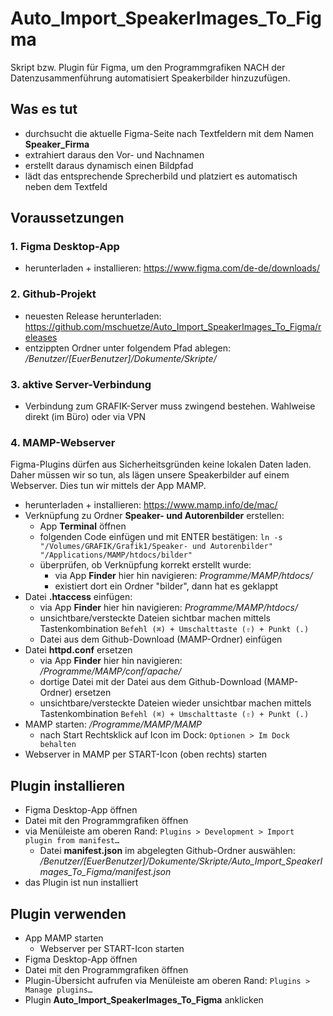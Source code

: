 # Auto_Import_SpeakerImages_To_Figma
Skript bzw. Plugin für Figma, um den Programmgrafiken NACH der Datenzusammenführung automatisiert Speakerbilder hinzuzufügen. 

## Was es tut
- durchsucht die aktuelle Figma-Seite nach Textfeldern mit dem Namen **Speaker_Firma**
- extrahiert daraus den Vor- und Nachnamen
- erstellt daraus dynamisch einen Bildpfad
- lädt das entsprechende Sprecherbild und platziert es automatisch neben dem Textfeld

## Voraussetzungen
### 1. Figma Desktop-App
- herunterladen + installieren: https://www.figma.com/de-de/downloads/
### 2. Github-Projekt
- neuesten Release herunterladen: https://github.com/mschuetze/Auto_Import_SpeakerImages_To_Figma/releases
- entzippten Ordner unter folgendem Pfad ablegen: */Benutzer/[EuerBenutzer]/Dokumente/Skripte/*
### 3. aktive Server-Verbindung
- Verbindung zum GRAFIK-Server muss zwingend bestehen. Wahlweise direkt (im Büro) oder via VPN
### 4. MAMP-Webserver
Figma-Plugins dürfen aus Sicherheitsgründen keine lokalen Daten laden. Daher müssen wir so tun, als lägen unsere Speakerbilder auf einem Webserver. Dies tun wir mittels der App MAMP.
- herunterladen + installieren: https://www.mamp.info/de/mac/
- Verknüpfung zu Ordner **Speaker- und Autorenbilder** erstellen:
  - App **Terminal** öffnen
  - folgenden Code einfügen und mit ENTER bestätigen: `ln -s "/Volumes/GRAFIK/Grafik1/Speaker- und Autorenbilder" "/Applications/MAMP/htdocs/bilder"`
  - überprüfen, ob Verknüpfung korrekt erstellt wurde:
    - via App **Finder** hier hin navigieren: *Programme/MAMP/htdocs/*
    - existiert dort ein Ordner "bilder", dann hat es geklappt
- Datei **.htaccess** einfügen:
  - via App **Finder** hier hin navigieren: *Programme/MAMP/htdocs/*
  - unsichtbare/versteckte Dateien sichtbar machen mittels Tastenkombination `Befehl (⌘) + Umschalttaste (⇧) + Punkt (.)`
  - Datei aus dem Github-Download (MAMP-Ordner) einfügen 
- Datei **httpd.conf** ersetzen
  - via App **Finder** hier hin navigieren: */Programme/MAMP/conf/apache/*
  - dortige Datei mit der Datei aus dem Github-Download (MAMP-Ordner) ersetzen
  - unsichtbare/versteckte Dateien wieder unsichtbar machen mittels Tastenkombination `Befehl (⌘) + Umschalttaste (⇧) + Punkt (.)`
- MAMP starten: */Programme/MAMP/MAMP*
  - nach Start Rechtsklick auf Icon im Dock: `Optionen > Im Dock behalten`
- Webserver in MAMP per START-Icon (oben rechts) starten

## Plugin installieren
- Figma Desktop-App öffnen
- Datei mit den Programmgrafiken öffnen
- via Menüleiste am oberen Rand: `Plugins > Development > Import plugin from manifest…`
  - Datei **manifest.json** im abgelegten Github-Ordner auswählen: */Benutzer/[EuerBenutzer]/Dokumente/Skripte/Auto_Import_SpeakerImages_To_Figma/manifest.json*
- das Plugin ist nun installiert

## Plugin verwenden
- App MAMP starten
  - Webserver per START-Icon starten
- Figma Desktop-App öffnen
- Datei mit den Programmgrafiken öffnen
- Plugin-Übersicht aufrufen via Menüleiste am oberen Rand: `Plugins > Manage plugins…`
- Plugin **Auto_Import_SpeakerImages_To_Figma** anklicken